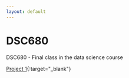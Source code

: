 ```yaml
---
layout: default
---
```

# DSC680
DSC680 - Final class in the data science course

[Project 1](Project%201%20-%20Creditcard%20Fraud%20detection/README.md){:target="_blank"}
